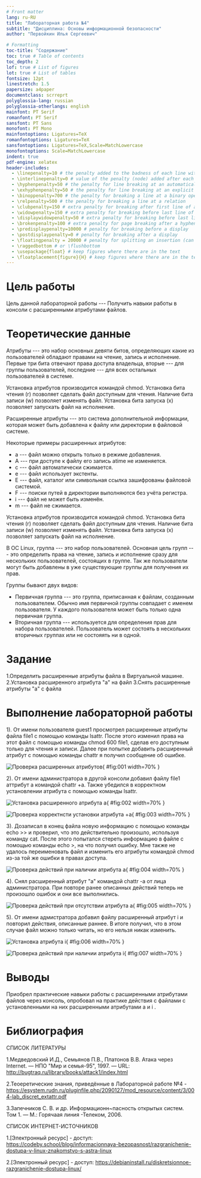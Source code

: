 ```yaml
---
# Front matter
lang: ru-RU
title: "Лабораторная работа №4"
subtitle: "Дисциплина: Основы информационной безопасности"
author: "Первойкин Илья Сергеевич"

# Formatting
toc-title: "Содержание"
toc: true # Table of contents
toc_depth: 2
lof: true # List of figures
lot: true # List of tables
fontsize: 12pt
linestretch: 1.5
papersize: a4paper
documentclass: scrreprt
polyglossia-lang: russian
polyglossia-otherlangs: english
mainfont: PT Serif
romanfont: PT Serif
sansfont: PT Sans
monofont: PT Mono
mainfontoptions: Ligatures=TeX
romanfontoptions: Ligatures=TeX
sansfontoptions: Ligatures=TeX,Scale=MatchLowercase
monofontoptions: Scale=MatchLowercase
indent: true
pdf-engine: xelatex
header-includes:
  - \linepenalty=10 # the penalty added to the badness of each line within a paragraph (no associated penalty node) Increasing the value makes tex try to have fewer lines in the paragraph.
  - \interlinepenalty=0 # value of the penalty (node) added after each line of a paragraph.
  - \hyphenpenalty=50 # the penalty for line breaking at an automatically inserted hyphen
  - \exhyphenpenalty=50 # the penalty for line breaking at an explicit hyphen
  - \binoppenalty=700 # the penalty for breaking a line at a binary operator
  - \relpenalty=500 # the penalty for breaking a line at a relation
  - \clubpenalty=150 # extra penalty for breaking after first line of a paragraph
  - \widowpenalty=150 # extra penalty for breaking before last line of a paragraph
  - \displaywidowpenalty=50 # extra penalty for breaking before last line before a display math
  - \brokenpenalty=100 # extra penalty for page breaking after a hyphenated line
  - \predisplaypenalty=10000 # penalty for breaking before a display
  - \postdisplaypenalty=0 # penalty for breaking after a display
  - \floatingpenalty = 20000 # penalty for splitting an insertion (can only be split footnote in standard LaTeX)
  - \raggedbottom # or \flushbottom
  - \usepackage{float} # keep figures where there are in the text
  - \floatplacement{figure}{H} # keep figures where there are in the text
---
```


# Цель работы

Цель данной лабораторной работы --- Получить навыки работы в консоли с расширенными атрибутами файлов.

# Теоретические данные

Атрибуты --- это набор основных девяти битов, определяющих какие из пользователей обладают правами на чтение, запись
и исполнение. 
Первые три бита отвечают права доступа владельца, вторые --- для группы пользователей, последние --- для всех остальных
пользователей в системе.

Установка атрибутов производится командой chmod. Установка бита чтения (r) позволяет сделать файл доступным для чтения. 
Наличие бита записи (w) позволяет изменять файл. Установка бита запуска (x) позволяет запускать файл на исполнение.

Расширенные атрибуты --- это система дополнительной информации, которая может быть добавлена к файлу или директории в файловой системе.

Некоторые примеры расширенных атрибутов:

- а --- файл можно открыть только в режиме добавления.
- А --- при доступе к файлу его запись atime не изменяется.
- с --- файл автоматически сжимается.
- e --- файл использует экстенты.
- E --- файл, каталог или символьная ссылка зашифрованы файловой системой.
- F --- поиски путей в директории выполняются без учёта регистра.
- i --- файл не может быть изменён.
- m --- файл не сжимается.

Установка атрибутов производится командой chmod. Установка бита чтения (r) позволяет сделать файл доступным для чтения. 
Наличие бита записи (w) позволяет изменять файл. Установка бита запуска (x) позволяет запускать файл на исполнение.

В ОС Linux, группа --- это набор пользователей. Основная цель групп --- это определить права на чтение, запись и исполнение
сразу для нескольких пользователей, состоящих в группе. Так же пользователи могут быть добавлены в уже существующие группы для
получения их прав.

Группы бывают двух видов:

- Первичная группа --- это группа, приписанная к файлам, созданным пользователем. Обычно имя первичной группы совпадает с именем
пользователя. У каждого пользователя может быть только одна первичная группа.
- Вторичная группа --- используется для определения прав для набора пользователей. Пользователь может состоять в нескольких вторичных
группах или не состояять ни в одной.

# Задание

1.Определить расширенные атрибуты файла в Виртуальной машине.
2.Установка расширенного атрибута "a" на файл
3.Снять расширенные атрибуты "a" с файла

# Выполнение лабораторной работы

1). От имени пользователя guest1 просмотрел расширенные атрибуты файла file1 с помощью команды lsattr. 
После этого изменил права на этот файл с помощью команды chmod 600 file1, сделав его доступным только для чтения и записи. 
Далее при попытке добавить расширенный атрибут с помощью команды chattr я получил сообщение об ошибке.

![Проверка расширенных атрибутов](image/1.png){ #fig:001 width=70% }

2). От имени администратора в другой консоли добавил файлу file1 аттрибут a командой chattr +a. Также убедился в корректном установлении атрибута с помощью команды lsattr.

![Установка расширенного атрибута a](image/2.png){ #fig:002 width=70% }

![Проверка корректнсти установки атрибута +a](image/3.png){ #fig:003 width=70% }

3). Дозаписал в конец файла новую информацию с помощью команды echo >> и проверил, что это действительно произошло, используя команду cat. 
После этого попытался стереть информацию в файле с помощью команды echo >, на что получил ошибку. Мне также не удалось переименовать файл и изменить его атрибуты командой chmod из-за той же ошибки в правах доступа.

![Проверка действий при наличии атрибута a](image/4.png){ #fig:004 width=70% }

4). Снял расширенный атрибут "a" командой chattr -a от лица администратора. При повторе ранее описанных действий теперь не произошло ошибок и они все выполнились.

![Проверка действий при отсутствии атрибута а](image/5.png){ #fig:005 width=70% }

5). От имени адмистратора добавил файлу расширенный атрибут i и повторил действия, описанные раннее. 
В итоге получил, что в этом случае файл можно только читать, но его нельзя никак изменить.

![Установка атрибута i](image/6.png){ #fig:006 width=70% }

![Проверка действий при наличии атрибута i](image/7.png){ #fig:007 width=70% }

# Выводы

Приобрел практические навыки работы с расширенными атрибутами файлов через консоль, опробовал на практике действия с файлами с установленными на них расширенными атрибутами a и i .

# Библиография

СПИСОК ЛИТЕРАТУРЫ

1.Медведовский И.Д., Семьянов П.В., Платонов В.В. Атака через Internet. — НПО "Мир и семья-95",  1997. — URL: http://bugtraq.ru/library/books/attack1/index.html

2.Теоеретические знания, приведённые в Лабораторной работе №4 - https://esystem.rudn.ru/pluginfile.php/2090127/mod_resource/content/3/004-lab_discret_extattr.pdf

3.Запечников С. В. и др. Информационн~пасность открытых систем. Том 1. — М.: Горячаая линия -Телеком, 2006.

СПИСОК ИНТЕРНЕТ-ИСТОЧНИКОВ

1.[Электронный ресурс] - доступ: https://codeby.school/blog/informacionnaya-bezopasnost/razgranichenie-dostupa-v-linux-znakomstvo-s-astra-linux

2.[Электронный ресурс] - доступ: https://debianinstall.ru/diskretsionnoe-razgranichenie-dostupa-linux/